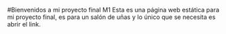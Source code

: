 #Bienvenidos a mi proyecto final M1
Esta es una página web estática para mi proyecto final, es para un salón de uñas y lo único que se necesita es abrir el link.